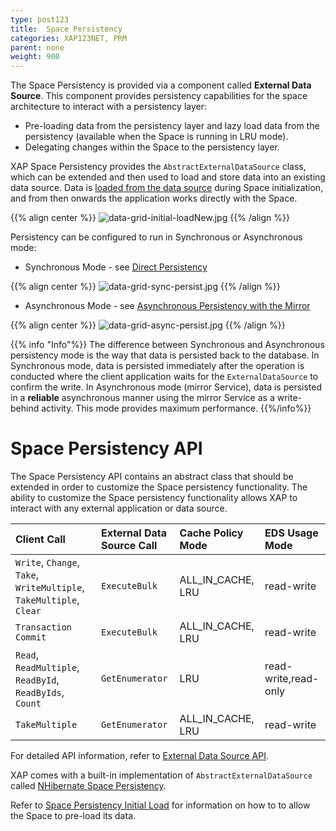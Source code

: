 ```yaml
---
type: post123
title:  Space Persistency
categories: XAP123NET, PRM
parent: none
weight: 900
---
```



The Space Persistency is provided via a component called **External Data Source**. This component provides persistency capabilities for the space architecture to interact with a persistency layer:

- Pre-loading data from the persistency layer and lazy load data from the persistency (available when the Space is running in LRU mode).
- Delegating changes within the Space to the persistency layer.

XAP Space Persistency provides the `AbstractExternalDataSource` class, which can be extended and then used to load and store data into an existing data source. Data is [loaded from the data source](./space-persistency-initial-load.html) during Space initialization, and from then onwards the application works directly with the Space.

{{% align center %}}
![data-grid-initial-loadNew.jpg](/attachment_files/data-grid-initial-loadNew.jpg)
{{% /align %}}


Persistency can be configured to run in Synchronous or Asynchronous mode:

- Synchronous Mode - see [Direct Persistency](./direct-persistency.html)

{{% align center %}}
![data-grid-sync-persist.jpg](/attachment_files/data-grid-sync-persist.jpg)
{{% /align %}}

- Asynchronous Mode - see  [Asynchronous Persistency with the Mirror](./asynchronous-persistency-with-the-mirror.html)

{{% align center %}}
![data-grid-async-persist.jpg](/attachment_files/data-grid-async-persist.jpg)
{{% /align %}}

{{% info "Info"%}}
The difference between Synchronous and Asynchronous persistency mode is the way that data is persisted back to the database. In Synchronous mode, data is persisted immediately after the operation is conducted where the client application waits for the `ExternalDataSource` to confirm the write. In Asynchronous mode (mirror Service), data is persisted in a **reliable** asynchronous manner using the mirror Service as a write-behind activity. This mode provides maximum performance.
{{%/info%}}

# Space Persistency API

The Space Persistency API contains an abstract class that should be extended in order to customize the Space persistency functionality. The ability to customize the Space persistency functionality allows XAP to interact with any external application or data source.


| Client Call | External Data Source Call| Cache Policy Mode|EDS Usage Mode|
|:------------|:-----------------------------------------------|:-----------------|:-------------|
|`Write`, `Change`, `Take`, `WriteMultiple`, `TakeMultiple`, `Clear`|`ExecuteBulk` |ALL_IN_CACHE, LRU|read-write|
|`Transaction Commit`|`ExecuteBulk`|ALL_IN_CACHE, LRU|read-write|
|`Read`, `ReadMultiple`, `ReadById`, `ReadByIds`, `Count`|`GetEnumerator`|LRU|read-write,read-only|
|`TakeMultiple`|`GetEnumerator`|ALL_IN_CACHE, LRU|read-write|

For detailed API information, refer to [External Data Source API](./hibernate-space-persistency.html).

XAP comes with a built-in implementation of `AbstractExternalDataSource` called [NHibernate Space Persistency](./hibernate-space-persistency.html).

Refer to [Space Persistency Initial Load](./space-persistency-initial-load.html) for information on how to to allow the Space to pre-load its data.




